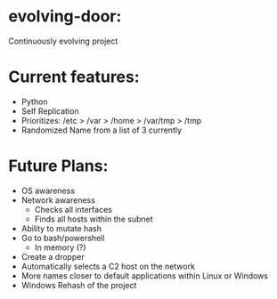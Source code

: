 # evolving-door:
Continuously evolving project

# Current features:
-   Python
-   Self Replication
-   Prioritizes: /etc > /var > /home > /var/tmp > /tmp
-   Randomized Name from a list of 3 currently


# Future Plans:
- OS awareness
- Network awareness
    - Checks all interfaces
    - Finds all hosts within the subnet
- Ability to mutate hash
- Go to bash/powershell
    - In memory (?)
- Create a dropper
- Automatically selects a C2 host on the network
- More names closer to default applications within Linux or Windows
- Windows Rehash of the project
  
  
  
